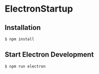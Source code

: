 # ElectronStartup

## Installation

```
$ npm install
```

## Start Electron Development

```
$ npm run electron
```
